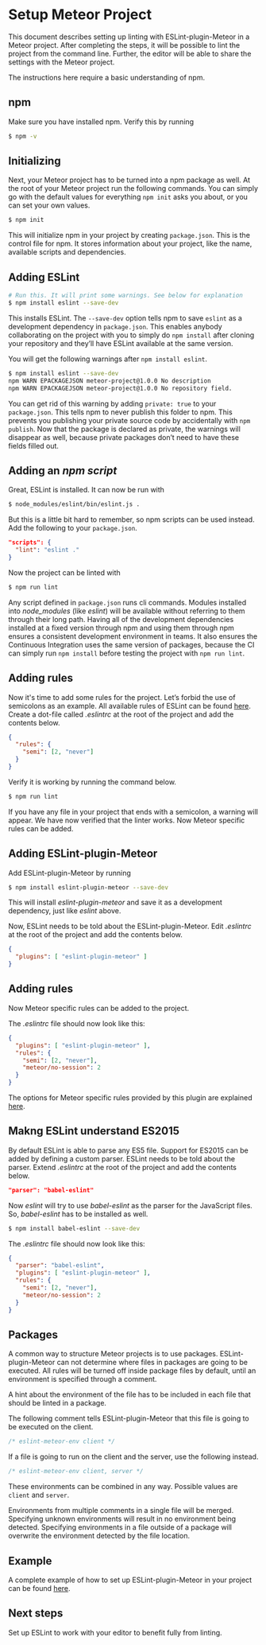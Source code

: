 # Setup Meteor Project
This document describes setting up linting with ESLint-plugin-Meteor in a Meteor project. After completing the steps, it will be possible to lint the project from the command line. Further, the editor will be able to share the settings with the Meteor project.

The instructions here require a basic understanding of npm.

## npm
Make sure you have installed npm. Verify this by running

```bash
$ npm -v
```

## Initializing
Next, your Meteor project has to be turned into a npm package as well. At the root of your Meteor project run the following commands. You can simply go with the default values for everything `npm init` asks you about, or you can set your own values.

```bash
$ npm init
```

This will initialize npm in your project by creating `package.json`. This is the control file for npm. It stores information about your project, like the name, available scripts and dependencies.


## Adding ESLint
```bash
# Run this. It will print some warnings. See below for explanation
$ npm install eslint --save-dev

```

This installs ESLint. The `--save-dev` option tells npm to save `eslint` as a development dependency in `package.json`. This enables anybody collaborating on the project with you to simply do `npm install` after cloning your repository and they’ll have ESLint available at the same version.

You will get the following warnings after `npm install eslint`.

```bash
$ npm install eslint --save-dev
npm WARN EPACKAGEJSON meteor-project@1.0.0 No description
npm WARN EPACKAGEJSON meteor-project@1.0.0 No repository field.
```

You can get rid of this warning by adding `private: true` to your `package.json`. This tells npm to never publish this folder to npm. This prevents you publishing your private source code by accidentally with `npm publish`. Now that the package is declared as private, the warnings will disappear as well, because private packages don’t need to have these fields filled out.

## Adding an *npm script*

Great, ESLint is installed. It can now be run with

```bash
$ node_modules/eslint/bin/eslint.js .
```

But this is a little bit hard to remember, so npm scripts can be used instead. Add the following to your `package.json`.

```json
"scripts": {
  "lint": "eslint ."
}
```

Now the project can be linted with

```bash
$ npm run lint
```

Any script defined in `package.json` runs cli commands. Modules installed into *node_modules* (like *eslint*) will be available without referring to them through their long path. Having all of the development dependencies installed at a fixed version through npm and using them through npm ensures a consistent development environment in teams. It also ensures the Continuous Integration uses the same version of packages, because the CI can simply run `npm install` before testing the project with `npm run lint`.

## Adding rules
Now it's time to add some rules for the project. Let’s forbid the use of semicolons as an example. All available rules of ESLint can be found [here](http://eslint.org/docs/rules/).
Create a dot-file called *.eslintrc* at the root of the project and add the contents below.

```json
{
  "rules": {
    "semi": [2, "never"]
  }
}
```

Verify it is working by running the command below.

```bash
$ npm run lint
```

If you have any file in your project that ends with a semicolon, a warning will appear.
We have now verified that the linter works. Now Meteor specific rules can be added.

## Adding ESLint-plugin-Meteor
Add ESLint-plugin-Meteor by running

```bash
$ npm install eslint-plugin-meteor --save-dev
```

This will install *eslint-plugin-meteor* and save it as a development dependency, just like *eslint* above.

Now, ESLint needs to be told about the ESLint-plugin-Meteor. Edit *.eslintrc* at the root of the project and add the contents below.

```json
{
  "plugins": [ "eslint-plugin-meteor" ]
}
```

## Adding rules
Now Meteor specific rules can be added to the project.


The *.eslintrc* file should now look like this:
```json
{
  "plugins": [ "eslint-plugin-meteor" ],
  "rules": {
    "semi": [2, "never"],
    "meteor/no-session": 2
  }
}
```

The options for Meteor specific rules provided by this plugin are explained [here](docs/rules/).

## Makng ESLint understand ES2015
By default ESLint is able to parse any ES5 file. Support for ES2015 can be added by defining a custom parser. ESLint needs to be told about the parser. Extend *.eslintrc* at the root of the project and add the contents below.

```json
"parser": "babel-eslint"
```

Now *eslint* will try to use *babel-eslint* as the parser for the JavaScript files. So, *babel-eslint* has to be installed as well.

```bash
$ npm install babel-eslint --save-dev
```

The *.eslintrc* file should now look like this:
```json
{
  "parser": "babel-eslint",
  "plugins": [ "eslint-plugin-meteor" ],
  "rules": {
    "semi": [2, "never"],
    "meteor/no-session": 2
  }
}
```

## Packages
A common way to structure Meteor projects is to use packages. ESLint-plugin-Meteor can not determine where files in packages are going to be executed. All rules will be turned off inside package files by default, until an environment is specified through a comment.

A hint about the environment of the file has to be included in each file that should be linted in a package.

The following comment tells ESLint-plugin-Meteor that this file is going to be executed on the client.

```js
/* eslint-meteor-env client */
```

If a file is going to run on the client and the server, use the following instead.

```js
/* eslint-meteor-env client, server */
```

These environments can be combined in any way. Possible values are `client` and `server`.

Environments from multiple comments in a single file will be merged. Specifying unknown environments will result in no environment being detected. Specifying environments in a file outside of a package will overwrite the environment detected by the file location.


## Example
A complete example of how to set up ESLint-plugin-Meteor in your project can be found [here](https://github.com/wekan/wekan/pull/370).

## Next steps
Set up ESLint to work with your editor to benefit fully from linting.
